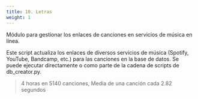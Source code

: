 ```yaml
---
title: 10. Letras
weight: 1
---
```


Módulo para gestionar los enlaces de canciones en servicios de música en línea.

Este script actualiza los enlaces de diversos servicios de música (Spotify, YouTube, 
Bandcamp, etc.) para las canciones en la base de datos. Se puede ejecutar directamente 
o como parte de la cadena de scripts de db_creator.py.

> 4 horas en 5140 canciones, Media de una canción cada 2.82 segundos

